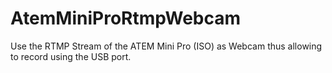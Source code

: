 # AtemMiniProRtmpWebcam
Use the RTMP Stream of the ATEM Mini Pro (ISO) as Webcam thus allowing to record using the USB port.
